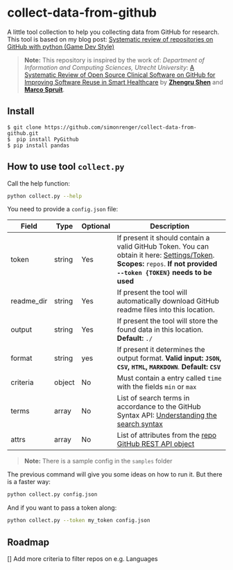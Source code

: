 # collect-data-from-github
A little tool collection to help you collecting data from GitHub for research. This tool is based on my blog post: [Systematic review of repositories on GitHub with python (Game Dev Style)](https://simonrenger.de/posts/systematic_review_on_github/)



>**Note:** This repository is inspired by the work of: *Department of Information and Computing Sciences, Utrecht University*: [A Systematic Review of Open Source Clinical Software on GitHub for Improving Software Reuse in Smart Healthcare](https://www.mdpi.com/2076-3417/9/1/150) by [**Zhengru Shen**](https://sciprofiles.com/profile/563999) and [**Marco Spruit**](https://sciprofiles.com/profile/383240). 



## Install

```
$ git clone https://github.com/simonrenger/collect-data-from-github.git
$  pip install PyGithub
$ pip install pandas
```

## How to use tool `collect.py` 

Call the help function:

```bash
python collect.py --help
```

You need to provide a `config.json` file:

| Field      | Type          | Optional | Description                                                  |
| ---------- | ------------- | -------- | ------------------------------------------------------------ |
| token      | string        | Yes      | If present it should contain a valid GitHub Token. You can obtain it here: [Settings/Token](https://github.com/settings/tokens).  **Scopes:** `repos`. **If not provided `--token {TOKEN}` needs to be used** |
| readme_dir | string        | Yes      | If present the tool will automatically download GitHub readme files into this location. |
| output     | string        | Yes      | If present the tool will store the found data in this location. **Default:** `./` |
| format     | string        | yes      | If present it determines the output format. **Valid input: `JSON`, `CSV`, `HTML`, `MARKDOWN`**. **Default: `CSV`** |
| criteria   | object        | No       | Must contain a entry called `time` with the fields `min` or `max` |
| terms      | array<string> | No       | List of search terms in accordance to the GitHub Syntax API: [Understanding the search syntax](https://docs.github.com/en/search-github/getting-started-with-searching-on-github/understanding-the-search-syntax) |
| attrs      | array<string> | No       | List of attributes from the [repo GitHub REST API object](https://docs.github.com/en/rest/reference/repos) |

> **Note:** There is a sample config in the `samples` folder

The previous command will give you some ideas on how to run it. But there is a faster way:

```bash
python collect.py config.json
```

And if you want to pass a token along:

```bash
python collect.py --token my_token config.json 
```

## Roadmap

[] Add more criteria to filter repos on e.g. Languages
